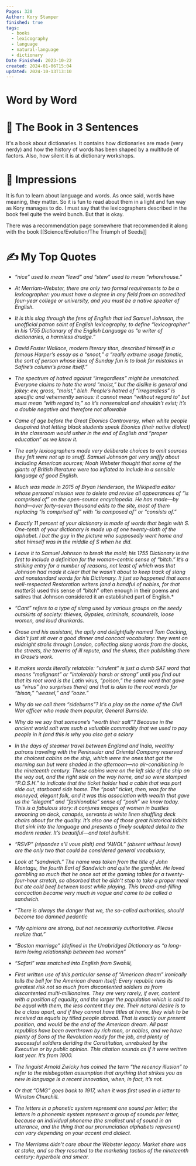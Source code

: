 ```yaml
---
Pages: 320
Author: Kory Stamper
finished: true
tags:
  - books
  - lexicography
  - language
  - natural-language
  - dictionary
Date Finished: 2023-10-22
created: 2024-01-06T15:04
updated: 2024-10-13T13:10
---
```

# Word by Word



# 🚀 The Book in 3 Sentences
It's a book about dictionaries.  It contains how dictionaries are made (very nerdy) and how the history of words has been shaped by a multitude of factors. Also, how silent it is at dictionary workshops.

# 🎨 Impressions
It is fun to learn about language and words. As once said, words have meaning, they matter. So it is fun to read about them in a light and fun way as Kory manages to do. I must say that the lexicographers described in the book feel quite the weird bunch. But that is okay.

There was a recommendation page somewhere that recommended it along with the book [[Science/Evolution/The Triumph of Seeds]]


# ✍️ My Top  Quotes

- *“nice” used to mean “lewd” and “stew” used to mean “whorehouse.”* 
 
- *At Merriam-Webster, there are only two formal requirements to be a lexicographer: you must have a degree in any field from an accredited four-year college or university, and you must be a native speaker of English.* 
 
- *It is this slog through the fens of English that led Samuel Johnson, the unofficial patron saint of English lexicography, to define “lexicographer” in his 1755 Dictionary of the English Language as “a writer of dictionaries, a harmless drudge.”* 
 
- *David Foster Wallace, modern literary titan, described himself in a famous Harper’s essay as a “snoot,” a “really extreme usage fanatic, the sort of person whose idea of Sunday fun is to look for mistakes in Safire’s column’s prose itself.”* 
 
- *The spectrum of hatred against “irregardless” might be unmatched. Everyone claims to hate the word “moist,” but the dislike is general and jokey: ew, gross, “moist,” bleh. People’s hatred of “irregardless” is specific and vehemently serious: it cannot mean “without regard to” but must mean “with regard to,” so it’s nonsensical and shouldn’t exist; it’s a double negative and therefore not allowable* 
 
- *Came of age before the Great Ebonics Controversy, when white people despaired that letting black students speak Ebonics (their native dialect) in the classroom would usher in the end of English and “proper education” as we know it.* 
 
- *The early lexicographers made very deliberate choices to omit sources they felt were not up to snuff. Samuel Johnson got very sniffy about including American sources; Noah Webster thought that some of the giants of British literature were too inflated to include in a sensible language of good English.* 
 
- *Much was made in 2015 of Bryan Henderson, the Wikipedia editor whose personal mission was to delete and revise all appearances of “is comprised of” on the open-source encyclopedia. He has made—by hand—over forty-seven thousand edits to the site, most of them replacing “is comprised of” with “is composed of” or “consists of.”* 
 
- *Exactly 11 percent of your dictionary is made of words that begin with S. One-tenth of your dictionary is made up of one twenty-sixth of the alphabet. I bet the guy in the picture who supposedly went home and shot himself was in the middle of S when he did.* 
 
- *Leave it to Samuel Johnson to break the mold; his 1755 Dictionary is the first to include a definition for the woman-centric sense of “bitch.” It’s a striking entry for a number of reasons, not least of which was that Johnson had made it clear that he wasn’t about to keep track of slang and nonstandard words for his Dictionary. It just so happened that some well-respected Restoration writers (and a handful of nobles, for that matter*3) used this sense of “bitch” often enough in their poems and satires that Johnson considered it an established part of English.* 
 
- *“Cant” refers to a type of slang used by various groups on the seedy outskirts of society: thieves, Gypsies, criminals, scoundrels, loose women, and loud drunkards.* 
 
- *Grose and his assistant, the aptly and delightfully named Tom Cocking, didn’t just sit over a good dinner and concoct vocabulary: they went on midnight strolls through London, collecting slang words from the docks, the streets, the taverns of ill repute, and the slums, then publishing them in Grose’s work.* 
 
- *It makes words literally relatable: “virulent” is just a dumb SAT word that means “malignant” or “intolerably harsh or strong” until you find out that its root word is the Latin virus, “poison,” the same word that gave us “virus” (no surprises there) and that is akin to the root words for “bison,” “weasel,” and “ooze.”* 
 
- *Why do we call them “sideburns”? It’s a play on the name of the Civil War officer who made them popular, General Burnside.* 
 
- *Why do we say that someone’s “worth their salt”? Because in the ancient world salt was such a valuable commodity that we used to pay people in it (and this is why you also get a salary* 
 
- *In the days of steamer travel between England and India, wealthy patrons traveling with the Peninsular and Oriental Company reserved the choicest cabins on the ship, which were the ones that got the morning sun but were shaded in the afternoon—no air-conditioning in the nineteenth century. These cabins were on the left side of the ship on the way out, and the right side on the way home, and so were stamped “P.O.S.H.” to indicate that the ticket holder had a cabin that was port side out, starboard side home. The “posh” ticket, then, was for the moneyed, elegant folk, and it was this association with wealth that gave us the “elegant” and “fashionable” sense of “posh” we know today. This is a fabulous story: it conjures images of women in bustles swooning on deck, canapés, servants in white linen shuffling deck chairs about for the quality. It’s also one of those great historical tidbits that sink into the language and presents a finely sculpted detail to the modern reader. It’s beautiful—and total bullshit.* 
 
- *“RSVP” (répondez s’il vous plaît) and “AWOL” (absent without leave) are the only two that could be considered general vocabulary,* 
 
- *Look at “sandwich.” The name was taken from the title of John Montagu, the fourth Earl of Sandwich and quite the gambler. He loved gambling so much that he once sat at the gaming tables for a twenty-four-hour stretch, so absorbed that he didn’t stop to take a proper meal but ate cold beef between toast while playing. This bread-and-filling concoction became very much in vogue and came to be called a sandwich.* 
 
- *“There is always the danger that we, the so-called authorities, should become too damned pedantic* 
 
- *“My opinions are strong, but not necessarily authoritative. Please realize that.”* 
 
- *“Boston marriage” (defined in the Unabridged Dictionary as “a long-term loving relationship between two women”* 
 
- *“Safari” was snatched into English from Swahili,* 
 
- *First written use of this particular sense of “American dream” ironically tolls the bell for the American dream itself: Every republic runs its greatest risk not so much from discontented soldiers as from discontented multi-millionaires. They are very rarely, if ever, content with a position of equality, and the larger the population which is said to be equal with them, the less content they are. Their natural desire is to be a class apart, and if they cannot have titles at home, they wish to be received as equals by titled people abroad. That is exactly our present position, and would be the end of the American dream. All past republics have been overthrown by rich men, or nobles, and we have plenty of Sons of the Revolution ready for the job, and plenty of successful soldiers deriding the Constitution, unrebuked by the Executive or by public opinion. This citation sounds as if it were written last year. It’s from 1900.* 
 
- *The linguist Arnold Zwicky has coined the term “the recency illusion” to refer to the misbegotten assumption that anything that strikes you as new in language is a recent innovation, when, in fact, it’s not.* 
 
- *Or that “OMG” goes back to 1917, when it was first used in a letter to Winston Churchill.* 
 
- *The letters in a phonetic system represent one sound per letter; the letters in a phonemic system represent a group of sounds per letter, because an individual phoneme (the smallest unit of sound in an utterance, and the thing that our pronunciation alphabets represent) can vary depending on your accent and dialect.* 
 
- *The Merriams didn’t care about the Webster legacy. Market share was at stake, and so they resorted to the marketing tactics of the nineteenth century: hyperbole and smear.* 
 
